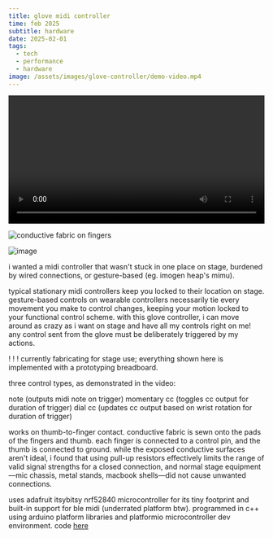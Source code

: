 ```yaml
---
title: glove midi controller
time: feb 2025
subtitle: hardware
date: 2025-02-01
tags:
  - tech
  - performance
  - hardware
image: /assets/images/glove-controller/demo-video.mp4
---
```


<video controls width="100%">
  <source src="/assets/images/glove-controller/demo-video.mp4" type="video/mp4">
  Your browser does not support the video tag.
</video>

![conductive fabric on fingers](/assets/images/glove-controller/conductive-fabric-on-fingers.jpeg "conductive fabric on fingers")

![image](/assets/images/glove-controller/image-3.jpg)

i wanted a midi controller that wasn't stuck in one place on stage, burdened by wired connections, or gesture-based (eg. imogen heap's mimu). 

typical stationary midi controllers keep you locked to their location on stage. gesture-based controls on wearable controllers necessarily tie every movement you make to control changes, keeping your motion locked to your functional control scheme. with this glove controller, i can move around as crazy as i want on stage and have all my controls right on me! any control sent from the glove must be deliberately triggered by my actions.

! ! ! currently fabricating for stage use; everything shown here is implemented with a prototyping breadboard.

three control types, as demonstrated in the video:

note (outputs midi note on trigger)
momentary cc (toggles cc output for duration of trigger)
dial cc (updates cc output based on wrist rotation for duration of trigger)

works on thumb-to-finger contact. conductive fabric is sewn onto the pads of the fingers and thumb. each finger is connected to a control pin, and the thumb is connected to ground. while the exposed conductive surfaces aren't ideal, i found that using pull-up resistors effectively limits the range of valid signal strengths for a closed connection, and normal stage equipment—mic chassis, metal stands, macbook shells—did not cause unwanted connections.

uses adafruit itsybitsy nrf52840 microcontroller for its tiny footprint and built-in support for ble midi (underrated platform btw). programmed in c++ using arduino platform libraries and platformio microcontroller dev environment. code [here](https://github.com/oddhorse/horse-controller/tree/0.0.2)
